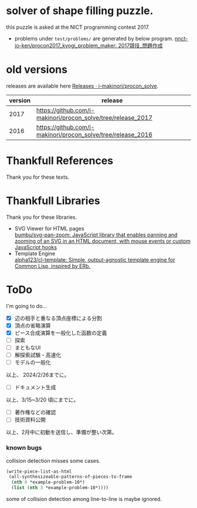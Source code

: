 
# solver of shape filling puzzle.

this puzzle is asked at the NICT programming contest 2017.



- problems under `test/problems/` are generated by below program.
  [nnct-jo-ken/procon2017_kyogi_problem_maker: 2017競技_問題作成](https://github.com/nnct-jo-ken/procon2017_kyogi_problem_maker/)


# old versions

releases are available here [Releases · i-makinori/procon_solve](https://github.com/i-makinori/procon_solve/releases/).

| version | release                                                      |
|---------|--------------------------------------------------------------|
| 2017    | https://github.com/i-makinori/procon_solve/tree/release_2017 |
| 2016    | https://github.com/i-makinori/procon_solve/tree/release_2016 |


# Thankfull References

Thank you for these texts.

# Thankfull Libraries

Thank you for these libraries.

- SVG Viewer for HTML pages  
  [bumbu/svg-pan-zoom: JavaScript library that enables panning and zooming of an SVG in an HTML document, with mouse events or custom JavaScript hooks](https://github.com/bumbu/svg-pan-zoom)
- Template Engine  
  [alpha123/cl-template: Simple, output-agnostic template engine for Common Lisp, inspired by ERb.](https://github.com/alpha123/cl-template/)


# ToDo

I'm going to do...

- [X] 辺の相手と重なる頂点座標による分割
- [X] 頂点の省略演算
- [X] ピース合成演算を一般化した函数の定義
- [ ] 探索
- [ ] まともなUI
- [ ] 解探索試験・高速化
- [ ] モデルの一般化

以上、 2024/2/26までに。

- [ ] ドキュメント生成

以上、3/15~3/20 頃にまでに。

- [ ] 著作権などの確認
- [ ] 技術資料公開

以上、2月中に初動を送信し、準備が整い次第。


### known bugs

collision detection misses some cases.

```lisp
(write-piece-list-as-html 
 (all-synthesizeable-patterns-of-pieces-to-frame 
  (nth 0 *example-problem-10*)
  (list (nth 3 *example-problem-10*))))
```

some of collision detection among line-to-line is maybe ignored.

